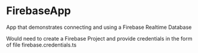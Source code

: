 # FirebaseApp

App that demonstrates connecting and using a Firebase Realtime Database

Would need to create a Firebase Project and provide credentials in the form of file firebase.credentials.ts
